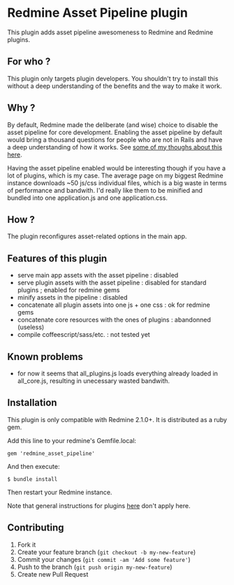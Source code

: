 Redmine Asset Pipeline plugin
=============================

This plugin adds asset pipeline awesomeness to Redmine and Redmine plugins.

For who ?
---------
This plugin only targets plugin developers. You shouldn't try to install this without a deep understanding of the benefits and the way to make it work.

Why ?
-----
By default, Redmine made the deliberate (and wise) choice to disable the asset pipeline for core development. Enabling the asset pipeline by default would bring a thousand questions for people who are not in Rails and have a deep understanding of how it works. See [some of my thoughs about this here](http://www.redmine.org/issues/11445#note-9).

Having the asset pipeline enabled would be interesting though if you have a lot of plugins, which is my case. The average page on my biggest Redmine instance downloads ~50 js/css individual files, which is a big waste in terms of performance and bandwith. I'd really like them to be minified and bundled into one application.js and one application.css.

How ?
-----
The plugin reconfigures asset-related options in the main app.

Features of this plugin
-----------------------
* serve main app assets with the asset pipeline : disabled
* serve plugin assets with the asset pipeline : disabled for standard plugins ; enabled for redmine gems
* minify assets in the pipeline : disabled
* concatenate all plugin assets into one js + one css : ok for redmine gems
* concatenate core resources with the ones of plugins : abandonned (useless)
* compile coffeescript/sass/etc. : not tested yet

Known problems
--------------
* for now it seems that all_plugins.js loads everything already loaded in all_core.js, resulting in unecessary wasted bandwith.

Installation
------------

This plugin is only compatible with Redmine 2.1.0+. It is distributed as a ruby gem.

Add this line to your redmine's Gemfile.local:

    gem 'redmine_asset_pipeline'

And then execute:

    $ bundle install

Then restart your Redmine instance.

Note that general instructions for plugins [here](http://www.redmine.org/wiki/redmine/Plugins) don't apply here.

Contributing
------------

1. Fork it
2. Create your feature branch (`git checkout -b my-new-feature`)
3. Commit your changes (`git commit -am 'Add some feature'`)
4. Push to the branch (`git push origin my-new-feature`)
5. Create new Pull Request
